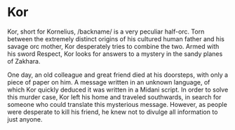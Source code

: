 # Kor

Kor, short for Kornelius, /backname/ is a very peculiar half-orc. Torn between the extremely distinct origins of his cultured human father and his savage orc mother, Kor desperately tries to combine the two. Armed with his sword Respect, Kor looks for answers to a mystery in the sandy planes of Zakhara.

One day, an old colleague and great friend died at his doorsteps, with only a piece of paper on him. A message written in an unknown language, of which Kor quickly deduced it was written in a Midani script. In order to solve this murder case, Kor left his home and traveled southwards, in search for someone who could translate this mysterious message. However, as people were desperate to kill his friend, he knew not to divulge all information to just anyone.

